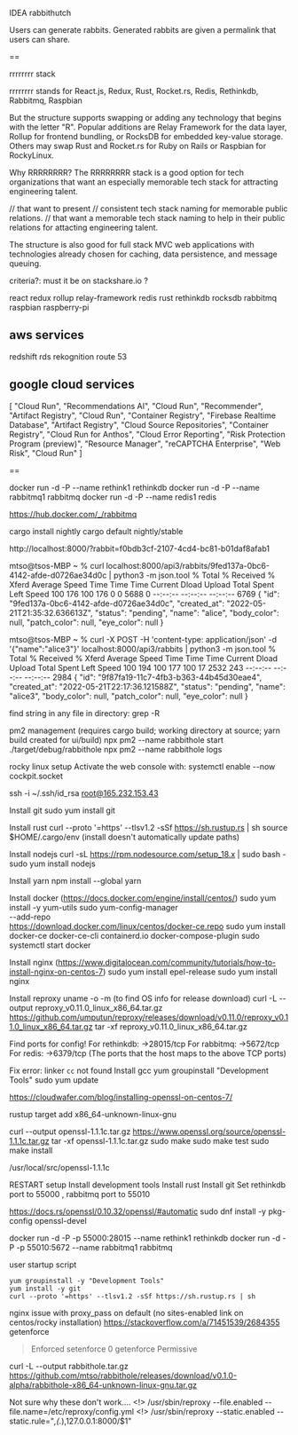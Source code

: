 IDEA rabbithutch

Users can generate rabbits. Generated rabbits are given a permalink that users can share.

==

rrrrrrrr stack

rrrrrrrr stands for React.js, Redux, Rust, Rocket.rs, Redis, Rethinkdb, Rabbitmq, Raspbian

But the structure supports swapping or adding any technology that begins with the letter "R".
Popular additions are Relay Framework for the data layer, Rollup for frontend bundling, or RocksDB for embedded key-value storage.
Others may swap Rust and Rocket.rs for Ruby on Rails or Raspbian for RockyLinux.

Why RRRRRRRR?
The RRRRRRRR stack is a good option for tech organizations that want an
especially memorable tech stack for attracting engineering talent.

// that want to present
// consistent tech stack naming for memorable public relations.
// that want a memorable tech stack naming to help in their public relations for attacting engineering talent.

The structure is also good for full stack MVC web applications with technologies
already chosen for caching, data persistence, and message queuing.

criteria?: must it be on stackshare.io ?

react
redux
rollup
relay-framework
redis
rust
rethinkdb
rocksdb
rabbitmq
raspbian
raspberry-pi

## aws services
redshift
rds
rekognition
route 53

## google cloud services
[
  "Cloud Run",
  "Recommendations AI",
  "Cloud Run",
  "Recommender",
  "Artifact Registry",
  "Cloud Run",
  "Container Registry",
  "Firebase Realtime Database",
  "Artifact Registry",
  "Cloud Source Repositories",
  "Container Registry",
  "Cloud Run for Anthos",
  "Cloud Error Reporting",
  "Risk Protection Program (preview)",
  "Resource Manager",
  "reCAPTCHA Enterprise",
  "Web Risk",
  "Cloud Run"
]

==

docker run -d -P --name rethink1 rethinkdb
docker run -d -P --name rabbitmq1 rabbitmq
docker run -d -P --name redis1 redis

https://hub.docker.com/_/rabbitmq

cargo install nightly
cargo default nightly/stable

http://localhost:8000/?rabbit=f0bdb3cf-2107-4cd4-bc81-b01daf8afab1

mtso@tsos-MBP ~ % curl localhost:8000/api3/rabbits/9fed137a-0bc6-4142-afde-d0726ae34d0c | python3 -m json.tool
  % Total    % Received % Xferd  Average Speed   Time    Time     Time  Current
                                 Dload  Upload   Total   Spent    Left  Speed
100   176  100   176    0     0   5688      0 --:--:-- --:--:-- --:--:--  6769
{
    "id": "9fed137a-0bc6-4142-afde-d0726ae34d0c",
    "created_at": "2022-05-21T21:35:32.636613Z",
    "status": "pending",
    "name": "alice",
    "body_color": null,
    "patch_color": null,
    "eye_color": null
}

mtso@tsos-MBP ~ % curl -X POST -H 'content-type: application/json' -d '{"name":"alice3"}' localhost:8000/api3/rabbits | python3 -m json.tool
  % Total    % Received % Xferd  Average Speed   Time    Time     Time  Current
                                 Dload  Upload   Total   Spent    Left  Speed
100   194  100   177  100    17   2532    243 --:--:-- --:--:-- --:--:--  2984
{
    "id": "9f87fa19-11c7-4fb3-b363-44b45d30eae4",
    "created_at": "2022-05-21T22:17:36.121588Z",
    "status": "pending",
    "name": "alice3",
    "body_color": null,
    "patch_color": null,
    "eye_color": null
}

find string in any file in directory:
grep -R <needle> <directory>

pm2 management
(requires cargo build; working directory at source; yarn build created for ui/build)
npx pm2 --name rabbithole start ./target/debug/rabbithole
npx pm2 --name rabbithole logs

rocky linux setup
Activate the web console with: systemctl enable --now cockpit.socket

ssh -i ~/.ssh/id_rsa root@165.232.153.43

Install git
sudo yum install git

Install rust
curl --proto '=https' --tlsv1.2 -sSf https://sh.rustup.rs | sh
source $HOME/.cargo/env
(install doesn't automatically update paths)

Install nodejs
curl -sL https://rpm.nodesource.com/setup_18.x | sudo bash -
sudo yum install nodejs

Install yarn
npm install --global yarn

Install docker (https://docs.docker.com/engine/install/centos/)
sudo yum install -y yum-utils
sudo yum-config-manager \
    --add-repo \
    https://download.docker.com/linux/centos/docker-ce.repo
sudo yum install docker-ce docker-ce-cli containerd.io docker-compose-plugin
sudo systemctl start docker

Install nginx (https://www.digitalocean.com/community/tutorials/how-to-install-nginx-on-centos-7)
sudo yum install epel-release
sudo yum install nginx

Install reproxy
uname -o -m (to find OS info for release download)
curl -L --output reproxy_v0.11.0_linux_x86_64.tar.gz https://github.com/umputun/reproxy/releases/download/v0.11.0/reproxy_v0.11.0_linux_x86_64.tar.gz
tar -xf reproxy_v0.11.0_linux_x86_64.tar.gz

Find ports for config!
For rethinkdb: ->28015/tcp
For rabbitmq: ->5672/tcp
For redis: ->6379/tcp
(The ports that the host maps to the above TCP ports)

Fix error: linker `cc` not found
Install gcc
yum groupinstall "Development Tools"
sudo yum update

https://cloudwafer.com/blog/installing-openssl-on-centos-7/

rustup target add x86_64-unknown-linux-gnu

curl --output openssl-1.1.1c.tar.gz https://www.openssl.org/source/openssl-1.1.1c.tar.gz
tar -xf openssl-1.1.1c.tar.gz
sudo make
sudo make test
sudo make install

/usr/local/src/openssl-1.1.1c


RESTART setup
Install development tools
Install rust
Install git
Set rethinkdb port to 55000 , rabbitmq port to 55010

https://docs.rs/openssl/0.10.32/openssl/#automatic
sudo dnf install -y pkg-config openssl-devel

docker run -d -P -p 55000:28015 --name rethink1 rethinkdb
docker run -d -P -p 55010:5672 --name rabbitmq1 rabbitmq


user startup script
```
yum groupinstall -y "Development Tools"
yum install -y git
curl --proto '=https' --tlsv1.2 -sSf https://sh.rustup.rs | sh
```

nginx issue with proxy_pass on default (no sites-enabled link on centos/rocky installation)
https://stackoverflow.com/a/71451539/2684355
getenforce
> Enforced
setenforce 0
getenforce
> Permissive

curl -L --output rabbithole.tar.gz https://github.com/mtso/rabbithole/releases/download/v0.1.0-alpha/rabbithole-x86_64-unknown-linux-gnu.tar.gz


Not sure why these don't work....
<!> /usr/sbin/reproxy --file.enabled --file.name=/etc/reproxy/config.yml
<!> /usr/sbin/reproxy --static.enabled --static.rule="*,(.*),127.0.0.1:8000/$1"


